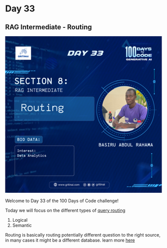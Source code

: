# Day 33

## RAG Intermediate \- Routing 

![100 days of code Day 33](../../Images/Day33.png)

Welcome to Day 33 of the 100 Days of Code challenge!


Today we will focus on the different types of [query routing](https://youtu.be/pfpIndq7Fi8?si=uZfYTBiqA4MGTDLX) 

1. Logical   
2. Semantic

Routing is basically routing potentially different question to the right source, in many cases it might be a different database. learn more [here](https://youtu.be/pfpIndq7Fi8?si=uZfYTBiqA4MGTDLX)

